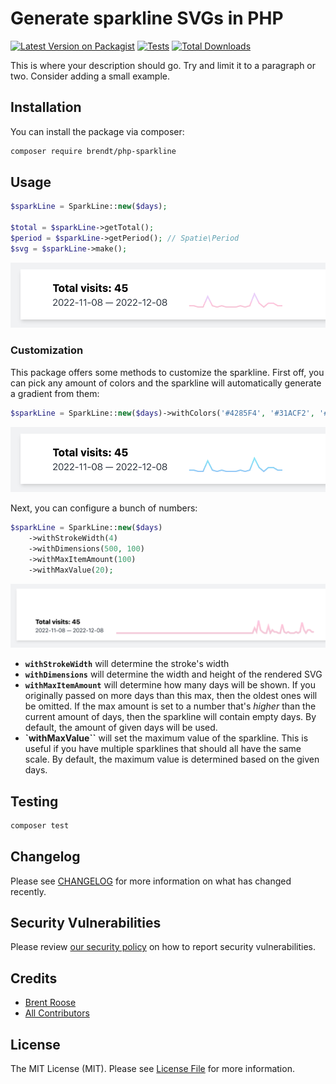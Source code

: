# Generate sparkline SVGs in PHP

[![Latest Version on Packagist](https://img.shields.io/packagist/v/brendt/php-sparkline.svg?style=flat-square)](https://packagist.org/packages/brendt/php-sparkline)
[![Tests](https://github.com/brendt/php-sparkline/actions/workflows/run-tests.yml/badge.svg?branch=main)](https://github.com/brendt/php-sparkline/actions/workflows/run-tests.yml)
[![Total Downloads](https://img.shields.io/packagist/dt/brendt/php-sparkline.svg?style=flat-square)](https://packagist.org/packages/brendt/php-sparkline)

This is where your description should go. Try and limit it to a paragraph or two. Consider adding a small example.

## Installation

You can install the package via composer:

```bash
composer require brendt/php-sparkline
```

## Usage

```php
$sparkLine = SparkLine::new($days);

$total = $sparkLine->getTotal();
$period = $sparkLine->getPeriod(); // Spatie\Period
$svg = $sparkLine->make();
```

![](./.github/img/0.png)

### Customization

This package offers some methods to customize the sparkline. First off, you can pick any amount of colors and the sparkline will automatically generate a gradient from them:

```php
$sparkLine = SparkLine::new($days)->withColors('#4285F4', '#31ACF2', '#2BC9F4');
```

![](./.github/img/1.png)

Next, you can configure a bunch of numbers:

```php
$sparkLine = SparkLine::new($days)
    ->withStrokeWidth(4)
    ->withDimensions(500, 100)
    ->withMaxItemAmount(100)
    ->withMaxValue(20);
```

![](./.github/img/2.png)

- **`withStrokeWidth`** will determine the stroke's width
- **`withDimensions`** will determine the width and height of the rendered SVG
- **`withMaxItemAmount`** will determine how many days will be shown. If you originally passed on more days than this max, then the oldest ones will be omitted. If the max amount is set to a number that's _higher_ than the current amount of days, then the sparkline will contain empty days. By default, the amount of given days will be used. 
- **`withMaxValue``** will set the maximum value of the sparkline. This is useful if you have multiple sparklines that should all have the same scale. By default, the maximum value is determined based on the given days.

## Testing

```bash
composer test
```

## Changelog

Please see [CHANGELOG](CHANGELOG.md) for more information on what has changed recently.

## Security Vulnerabilities

Please review [our security policy](../../security/policy) on how to report security vulnerabilities.

## Credits

- [Brent Roose](https://github.com/brendt)
- [All Contributors](../../contributors)

## License

The MIT License (MIT). Please see [License File](LICENSE.md) for more information.
